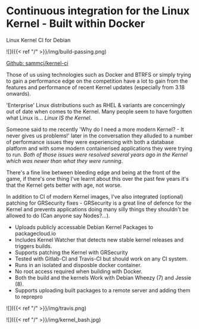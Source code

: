 # Continuous integration for the Linux Kernel - Built within Docker



Linux Kernel CI for Debian

![]({{< ref "/" >}}/img/build-passing.png)

[Github: sammcj/kernel-ci](https://github.com/sammcj/kernel-ci)

Those of us using technologies such as Docker and BTRFS or simply trying to gain a performance edge on the competition have a lot to gain from the features and performance of recent Kernel updates (especially from 3.18 onwards).


'Enterprise' Linux distributions such as RHEL & variants are concerningly out of date when comes to the Kernel.
Many people seem to have forgotten what Linux is... _Linux IS the Kernel_.

Someone said to me recently 'Why do I need a more modern Kernel? - It never gives us problems!' later in the conversation they alluded to a number of performance issues they were experiencing with both a database platform and with some modern containerised applications they were trying to run. _Both of those issues were resolved several years ago in the Kernel which was newer than what they were running_.

There's a fine line between bleeding edge and being at the front of the game, if there's one thing I've learnt about this over the past few years it's that the Kernel gets better with age, not worse.

In addition to CI of modern Kernel images, I've also integrated (optional) patching for GRSecurity fixes - GRSecurity is a great line of defence for the Kernel and prevents applications doing many silly things they shouldn't be allowed to do (Can anyone say Nodes?...).

- Uploads publicly accessable Debian Kernel Packages to packagecloud.io
- Includes Kernel Watcher that detects new stable kernel releases and triggers builds.
- Supports patching the Kernel with GRSecurity
- Tested with Gitlab-CI and Travis-CI but should work on any CI system.
- Runs in an isolated and disposble docker container.
- No root access required when building with Docker.
- Both the build and the kernels Work with Debian Wheezy (7) and Jessie (8).
- Supports uploading built packages to a remote server and adding them to reprepro

![]({{< ref "/" >}}/img/travis.png)

![]({{< ref "/" >}}/img/kernel_bash.jpg)


